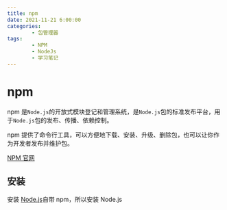 ```yaml
---
title: npm
date: 2021-11-21 6:00:00
categories:
        - 包管理器
tags:
        - NPM
        - NodeJs
        - 学习笔记
---
```


# npm

npm 是`Node.js`的开放式模块登记和管理系统，是`Node.js`包的标准发布平台，用于`Node.js`包的发布、传播、依赖控制。

npm 提供了命令行工具，可以方便地下载、安装、升级、删除包，也可以让你作为开发者发布并维护包。

[NPM 官网](https://www.npmjs.com/)

## 安装

安装 [Node.js](http://nodejs.cn/download/)自带 npm，所以安装 Node.js
